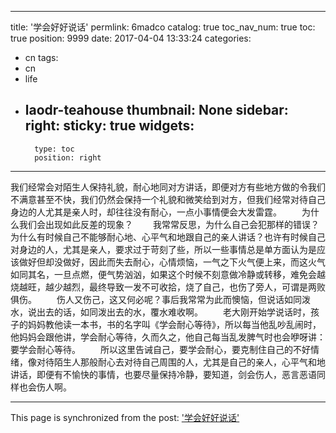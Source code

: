 
---
title: '学会好好说话'
permlink: 6madco
catalog: true
toc_nav_num: true
toc: true
position: 9999
date: 2017-04-04 13:33:24
categories:
- cn
tags:
- cn
- life
- laodr-teahouse
thumbnail: None
sidebar:
    right:
        sticky: true
widgets:
    -
        type: toc
        position: right
---


我们经常会对陌生人保持礼貌，耐心地同对方讲话，即便对方有些地方做的令我们不满意甚至不快，我们仍然会保持一个礼貌和微笑给到对方，但我们经常对待自己身边的人尤其是亲人时，却往往没有耐心，一点小事情便会大发雷霆。
　　为什么我们会出现如此反差的现象？
　　我常常反思，为什么自己会犯那样的错误？为什么有时候自己不能够耐心地、心平气和地跟自己的亲人讲话？也许有时候自己对身边的人，尤其是亲人，要求过于苛刻了些，所以一些事情总是单方面认为是应该做好但却没做好，因此而失去耐心，心情烦恼，一气之下火气便上来，而这火气如同其名，一旦点燃，便气势汹汹，如果这个时候不刻意做冷静或转移，难免会越烧越旺，越少越烈，最终导致一发不可收拾，烧了自己，也伤了旁人，可谓是两败俱伤。
　　伤人又伤己，这又何必呢？事后我常常为此而懊恼，但说话如同泼水，说出去的话，如同泼出去的水，覆水难收啊。
　　老大刚开始学说话时，孩子的妈妈教他读一本书，书的名字叫《学会耐心等待》，所以每当他乱吵乱闹时，他妈妈会跟他讲，学会耐心等待，久而久之，他自己每当乱发脾气时也会咿呀讲：要学会耐心等待。
　　所以这里告诫自己，要学会耐心，要克制住自己的不好情绪，像对待陌生人那般耐心去对待自己周围的人，尤其是自己的亲人，心平气和地讲话，即便有不愉快的事情，也要尽量保持冷静，要知道，剑会伤人，恶言恶语同样也会伤人啊。

- - -

This page is synchronized from the post: ['学会好好说话'](https://steemit.com/@rivalhw/6madco)
